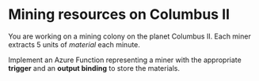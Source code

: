 # Mining resources on Columbus II

You are working on a mining colony on the planet Columbus II. Each miner extracts 5 units of _material_ each minute.

Implement an Azure Function representing a miner with the appropriate **trigger** and an **output binding** to store the materials.
